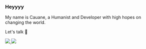 ### Heyyyy

My name is Cauane, a Humanist and Developer with high hopes on changing the world.

Let's talk 💬

<a href="https://www.linkedin.com/in/CauaneAndrade"><img src="https://img.shields.io/badge/CauaneAndrade-0077B5?style=&logo=linkedin&logoColor=white" /> </a>
<a href="mailto:cauane.emanuela@hotmail.com"> <img src="https://img.shields.io/badge/cauane.emanuela@hotmail.com-0078D4?style=&logo=microsoft-outlook&logoColor=white" /> </a>
